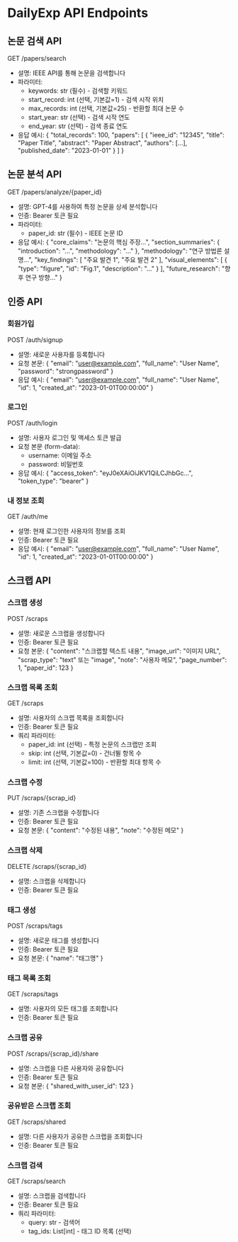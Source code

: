 # DailyExp API Endpoints

## 논문 검색 API
GET /papers/search
- 설명: IEEE API를 통해 논문을 검색합니다
- 파라미터:
  - keywords: str (필수) - 검색할 키워드
  - start_record: int (선택, 기본값=1) - 검색 시작 위치
  - max_records: int (선택, 기본값=25) - 반환할 최대 논문 수
  - start_year: str (선택) - 검색 시작 연도
  - end_year: str (선택) - 검색 종료 연도
- 응답 예시:
  {
    "total_records": 100,
    "papers": [
      {
        "ieee_id": "12345",
        "title": "Paper Title",
        "abstract": "Paper Abstract",
        "authors": [...],
        "published_date": "2023-01-01"
      }
    ]
  }

## 논문 분석 API
GET /papers/analyze/{paper_id}
- 설명: GPT-4를 사용하여 특정 논문을 상세 분석합니다
- 인증: Bearer 토큰 필요
- 파라미터:
  - paper_id: str (필수) - IEEE 논문 ID
- 응답 예시:
  {
    "core_claims": "논문의 핵심 주장...",
    "section_summaries": {
      "introduction": "...",
      "methodology": "..."
    },
    "methodology": "연구 방법론 설명...",
    "key_findings": [
      "주요 발견 1",
      "주요 발견 2"
    ],
    "visual_elements": [
      {
        "type": "figure",
        "id": "Fig.1",
        "description": "..."
      }
    ],
    "future_research": "향후 연구 방향..."
  }

## 인증 API

### 회원가입
POST /auth/signup
- 설명: 새로운 사용자를 등록합니다
- 요청 본문:
  {
    "email": "user@example.com",
    "full_name": "User Name",
    "password": "strongpassword"
  }
- 응답 예시:
  {
    "email": "user@example.com",
    "full_name": "User Name",
    "id": 1,
    "created_at": "2023-01-01T00:00:00"
  }

### 로그인
POST /auth/login
- 설명: 사용자 로그인 및 액세스 토큰 발급
- 요청 본문 (form-data):
  - username: 이메일 주소
  - password: 비밀번호
- 응답 예시:
  {
    "access_token": "eyJ0eXAiOiJKV1QiLCJhbGc...",
    "token_type": "bearer"
  }

### 내 정보 조회
GET /auth/me
- 설명: 현재 로그인한 사용자의 정보를 조회
- 인증: Bearer 토큰 필요
- 응답 예시:
  {
    "email": "user@example.com",
    "full_name": "User Name",
    "id": 1,
    "created_at": "2023-01-01T00:00:00"
  }

## 스크랩 API

### 스크랩 생성
POST /scraps
- 설명: 새로운 스크랩을 생성합니다
- 인증: Bearer 토큰 필요
- 요청 본문:
  {
    "content": "스크랩할 텍스트 내용",
    "image_url": "이미지 URL",
    "scrap_type": "text" 또는 "image",
    "note": "사용자 메모",
    "page_number": 1,
    "paper_id": 123
  }

### 스크랩 목록 조회
GET /scraps
- 설명: 사용자의 스크랩 목록을 조회합니다
- 인증: Bearer 토큰 필요
- 쿼리 파라미터:
  - paper_id: int (선택) - 특정 논문의 스크랩만 조회
  - skip: int (선택, 기본값=0) - 건너뛸 항목 수
  - limit: int (선택, 기본값=100) - 반환할 최대 항목 수

### 스크랩 수정
PUT /scraps/{scrap_id}
- 설명: 기존 스크랩을 수정합니다
- 인증: Bearer 토큰 필요
- 요청 본문:
  {
    "content": "수정된 내용",
    "note": "수정된 메모"
  }

### 스크랩 삭제
DELETE /scraps/{scrap_id}
- 설명: 스크랩을 삭제합니다
- 인증: Bearer 토큰 필요

### 태그 생성
POST /scraps/tags
- 설명: 새로운 태그를 생성합니다
- 인증: Bearer 토큰 필요
- 요청 본문:
  {
    "name": "태그명"
  }

### 태그 목록 조회
GET /scraps/tags
- 설명: 사용자의 모든 태그를 조회합니다
- 인증: Bearer 토큰 필요

### 스크랩 공유
POST /scraps/{scrap_id}/share
- 설명: 스크랩을 다른 사용자와 공유합니다
- 인증: Bearer 토큰 필요
- 요청 본문:
  {
    "shared_with_user_id": 123
  }

### 공유받은 스크랩 조회
GET /scraps/shared
- 설명: 다른 사용자가 공유한 스크랩을 조회합니다
- 인증: Bearer 토큰 필요

### 스크랩 검색
GET /scraps/search
- 설명: 스크랩을 검색합니다
- 인증: Bearer 토큰 필요
- 쿼리 파라미터:
  - query: str - 검색어
  - tag_ids: List[int] - 태그 ID 목록 (선택) 